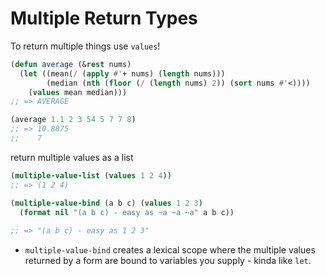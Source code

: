 # Multiple Return Types

To return multiple things use `values`!
```commonlisp
(defun average (&rest nums)
  (let ((mean(/ (apply #'+ nums) (length nums)))
        (median (nth (floor (/ (length nums) 2)) (sort nums #'<))))
    (values mean median)))
;; => AVERAGE

(average 1.1 2 3 54 5 7 7 8)
;; => 10.8875
;;    7
```

return multiple values as a list
```commonlisp
(multiple-value-list (values 1 2 4))
;; => (1 2 4)
```

```commonlisp
(multiple-value-bind (a b c) (values 1 2 3)
  (format nil "(a b c) - easy as ~a ~a ~a" a b c))
  
;; => "(a b c) - easy as 1 2 3"
```

- `multiple-value-bind` creates a lexical scope where the multiple values returned by a form are bound to variables you supply - kinda like `let`.
